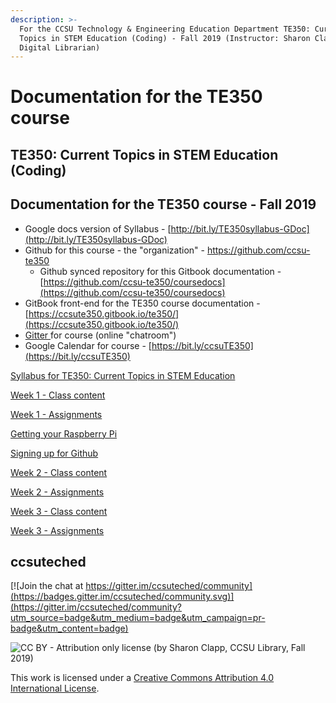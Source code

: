 ```yaml
---
description: >-
  For the CCSU Technology & Engineering Education Department TE350: Current
  Topics in STEM Education (Coding) - Fall 2019 (Instructor: Sharon Clapp,
  Digital Librarian)
---
```


# Documentation for the TE350 course

## **TE350: Current Topics in STEM Education \(Coding\)**

## Documentation for the TE350 course - Fall 2019

* Google docs version of Syllabus - [http://bit.ly/TE350syllabus-GDoc](http://bit.ly/TE350syllabus-GDoc)
* Github for this course - the "organization" - [https://github.com/ccsu-te350 ](https://github.com/ccsu-te350%20)
  * Github synced repository for this Gitbook documentation - [https://github.com/ccsu-te350/coursedocs](https://github.com/ccsu-te350/coursedocs)
* GitBook front-end for the TE350 course documentation - [https://ccsute350.gitbook.io/te350/](https://ccsute350.gitbook.io/te350/)
* [Gitter ](https://gitter.im/ccsuteched/community?utm_source=share-link&utm_medium=link&utm_campaign=share-link)for course \(online "chatroom"\)
* Google Calendar for course - [https://bit.ly/ccsuTE350](https://bit.ly/ccsuTE350)

[Syllabus for TE350: Current Topics in STEM Education](https://app.gitbook.com/@ccsute350/s/te350/~/edit/drafts/-LnJtAnvb1e3Kl7NhZAK/syllabus)

[Week 1 - Class content](https://app.gitbook.com/@ccsute350/s/te350/~/edit/drafts/-LnJtAnvb1e3Kl7NhZAK/week-1-class)

[Week 1 - Assignments](https://app.gitbook.com/@ccsute350/s/te350/~/edit/drafts/-LnJtAnvb1e3Kl7NhZAK/week-1-assignments)

[Getting your Raspberry Pi](https://app.gitbook.com/@ccsute350/s/te350/~/edit/drafts/-LnK6ZVpstDFP1Jpa-P-/week-1-assignments/getting-your-raspberry-pi)

[Signing up for Github](https://app.gitbook.com/@ccsute350/s/te350/~/edit/drafts/-LnJtAnvb1e3Kl7NhZAK/week-1-assignments/signing-up-for-github)

[Week 2 - Class content](week-2-in-class.md)

[Week 2 - Assignments](week-2-assignments.md)

[Week 3 - Class content](week-3-class-content/)

[Week 3 - Assignments](week-3-assignments.md)

## ccsuteched

[![Join the chat at https://gitter.im/ccsuteched/community](https://badges.gitter.im/ccsuteched/community.svg)](https://gitter.im/ccsuteched/community?utm_source=badge&utm_medium=badge&utm_campaign=pr-badge&utm_content=badge)

![CC BY - Attribution only license \(by Sharon Clapp, CCSU Library, Fall 2019\)](.gitbook/assets/cc-by-88x31.png)

  
This work is licensed under a [Creative Commons Attribution 4.0 International License](http://creativecommons.org/licenses/by/4.0/).

